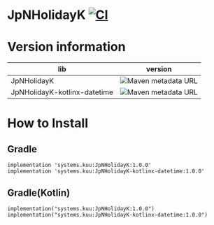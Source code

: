 # JpNHolidayK [![CI](https://github.com/fumiya-kume/JpNHolidayK/actions/workflows/ci.yml/badge.svg)](https://github.com/fumiya-kume/JpNHolidayK/actions/workflows/ci.yml) 

# Version information

|lib|version|
|---|---|
|JpNHolidayK|![Maven metadata URL](https://img.shields.io/maven-metadata/v?metadataUrl=https%3A%2F%2Fs01.oss.sonatype.org%2Fservice%2Flocal%2Frepo_groups%2Fpublic%2Fcontent%2Fsystems%2Fkuu%2FJpNHolidayK%2Fmaven-metadata.xml)|
|JpNHolidayK-kotlinx-datetime|![Maven metadata URL](https://img.shields.io/maven-metadata/v?metadataUrl=https%3A%2F%2Fs01.oss.sonatype.org%2Fservice%2Flocal%2Frepo_groups%2Fpublic%2Fcontent%2Fsystems%2Fkuu%2FJpNHolidayK-kotlinx-datetime%2Fmaven-metadata.xml)|

# How to Install

## Gradle
```
implementation 'systems.kuu:JpNHolidayK:1.0.0'
implementation 'systems.kuu:JpNHolidayK-kotlinx-datetime:1.0.0'
```

## Gradle(Kotlin)
```
implementation("systems.kuu:JpNHolidayK:1.0.0")
implementation("systems.kuu:JpNHolidayK-kotlinx-datetime:1.0.0")
```


